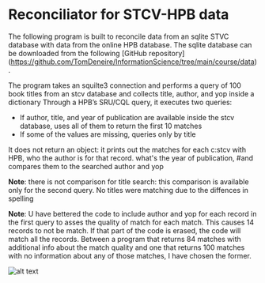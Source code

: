 # Reconciliator for STCV-HPB data

The following program is built to reconcile data from an sqlite STVC database with data from the online HPB database.
The sqlite database can be downloaded from the following [GitHub repository] (https://github.com/TomDeneire/InformationScience/tree/main/course/data).



The program takes an squilte3 connection and performs a query of 100 book titles from an stcv database and collects title, author, and yop inside a dictionary
Through a HPB’s SRU/CQL query, it  executes two queries:

- If author, title, and year of publication are available inside the stcv database, uses all of them to return the first 10 matches
- If some of the values are missing, queries only by title

It does not return an object: it prints out the matches for each c:stcv with HPB, who the author is for that record. what's the year of publication,
#and compares them to the searched author and yop

**Note**: there is not comparison for title search: this comparison is available only for the second query. No titles were matching
          due to the diffences in spelling

**Note**: U have bettered the code to include author and yop for each record in the first query to asses the quality of match
          for each match. This causes 14 records to not be match. If that part of the code is erased, the code will match all
          the records. Between a program that returns 84 matches with additional info about the match quality and one that returns
          100 matches with no information about any of those matches, I have chosen the former.


![alt text](https://cdn.aarp.net/content/dam/aarp/entertainment/books/2021/12/1140-flying-books-illustration.jpg)
